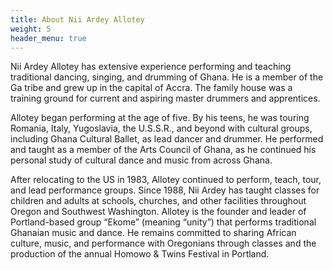 ```yaml
---
title: About Nii Ardey Allotey
weight: 5
header_menu: true
---
```


Nii Ardey Allotey has extensive experience performing and teaching traditional dancing, singing, and drumming of Ghana. He is a member of the Ga tribe and grew up in the capital of Accra. The family house was a training ground for current and aspiring master drummers and apprentices. 

Allotey began performing at the age of five. By his teens, he was touring Romania, Italy, Yugoslavia, the U.S.S.R., and beyond with cultural groups, including Ghana Cultural Ballet, as lead dancer and drummer. He performed and taught as a member of the Arts Council of Ghana, as he continued his personal study of cultural dance and music from across Ghana. 

After relocating to the US in 1983, Allotey continued to perform, teach, tour, and lead performance groups. Since 1988, Nii Ardey has taught classes for children and adults at schools, churches, and other facilities throughout Oregon and Southwest Washington. Allotey is the founder and leader of Portland-based group “Ekome” (meaning “unity”) that performs traditional Ghanaian music and dance. He remains committed to sharing African culture, music, and performance with Oregonians through classes and the production of the annual Homowo & Twins Festival in Portland.
